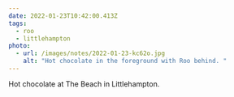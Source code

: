```yaml
---
date: 2022-01-23T10:42:00.413Z
tags:
  - roo
  - littlehampton
photo:
  - url: /images/notes/2022-01-23-kc62o.jpg
    alt: "Hot chocolate in the foreground with Roo behind. "
---
```

Hot chocolate at The Beach in Littlehampton. 
